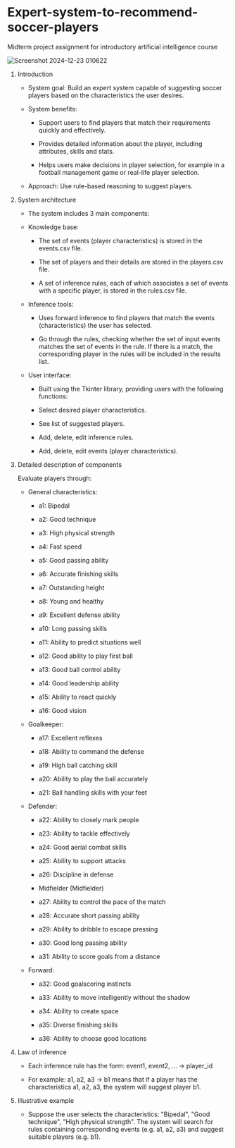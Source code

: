 # Expert-system-to-recommend-soccer-players
Midterm project assignment for introductory artificial intelligence course


![Screenshot 2024-12-23 010622](https://github.com/user-attachments/assets/6b1c1be6-2b7a-4673-872e-380a0a03f45c)


1. Introduction

   - System goal: Build an expert system capable of suggesting soccer players based on the characteristics the user desires.

   - System benefits:

      + Support users to find players that match their requirements quickly and effectively.

      + Provides detailed information about the player, including attributes, skills and stats.

      + Helps users make decisions in player selection, for example in a football management game or real-life player selection.

   - Approach: Use rule-based reasoning to suggest players.
     
2. System architecture

   - The system includes 3 main components:

   - Knowledge base:
     
      + The set of events (player characteristics) is stored in the events.csv file.

      + The set of players and their details are stored in the players.csv file.

      + A set of inference rules, each of which associates a set of events with a specific player, is stored in the rules.csv file.

   - Inference tools:

      + Uses forward inference to find players that match the events (characteristics) the user has selected.

      + Go through the rules, checking whether the set of input events matches the set of events in the rule. If there is a match, the corresponding player in the rules will be included in the results list.

   - User interface:

      + Built using the Tkinter library, providing users with the following functions:

      + Select desired player characteristics.

      + See list of suggested players.

      + Add, delete, edit inference rules.

      + Add, delete, edit events (player characteristics).

3. Detailed description of components
   
   Evaluate players through:

   - General characteristics:

      + a1: Bipedal
      
      + a2: Good technique
     
      + a3: High physical strength 

      + a4: Fast speed 

      + a5: Good passing ability 

      + a6: Accurate finishing skills 

      + a7: Outstanding height 

      + a8: Young and healthy 

      + a9: Excellent defense ability 

      + a10: Long passing skills 

      + a11: Ability to predict situations well 

      + a12: Good ability to play first ball 

      + a13: Good ball control ability 

      + a14: Good leadership ability 

      + a15: Ability to react quickly 

      + a16: Good vision

   - Goalkeeper:

      + a17: Excellent reflexes

      + a18: Ability to command the defense

      + a19: High ball catching skill

      + a20: Ability to play the ball accurately

      + a21: Ball handling skills with your feet

   - Defender:

      + a22: Ability to closely mark people

      + a23: Ability to tackle effectively

      + a24: Good aerial combat skills

      + a25: Ability to support attacks

      + a26: Discipline in defense

      + Midfielder (Midfielder)

      + a27: Ability to control the pace of the match

      + a28: Accurate short passing ability

      + a29: Ability to dribble to escape pressing

      + a30: Good long passing ability

      + a31: Ability to score goals from a distance

   - Forward:

      + a32: Good goalscoring instincts

      + a33: Ability to move intelligently without the shadow

      + a34: Ability to create space

      + a35: Diverse finishing skills

      + a36: Ability to choose good locations


4. Law of inference

   - Each inference rule has the form: event1, event2, ... -> player_id

   - For example: a1, a2, a3 -> b1 means that if a player has the characteristics a1, a2, a3, the system will suggest player b1.

5. Illustrative example

   - Suppose the user selects the characteristics: "Bipedal", "Good technique", "High physical strength". The system will search for rules containing corresponding events (e.g. a1, a2, a3) and suggest suitable players (e.g. b1).
